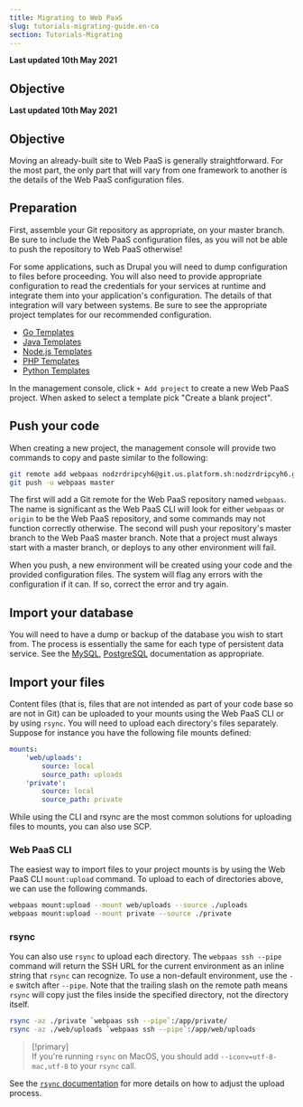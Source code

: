 ```yaml
---
title: Migrating to Web PaaS
slug: tutorials-migrating-guide.en-ca
section: Tutorials-Migrating
---
```


**Last updated 10th May 2021**



## Objective  

**Last updated 10th May 2021**


## Objective  

Moving an already-built site to Web PaaS is generally straightforward.  For the most part, the only part that will vary from one framework to another is the details of the Web PaaS configuration files.



## Preparation

First, assemble your Git repository as appropriate, on your master branch.  Be sure to include the Web PaaS configuration files, as you will not be able to push the repository to Web PaaS otherwise!

For some applications, such as Drupal you will need to dump configuration to files before proceeding.  You will also need to provide appropriate configuration to read the credentials for your services at runtime and integrate them into your application's configuration.  The details of that integration will vary between systems.  Be sure to see the appropriate project templates for our recommended configuration.

* [Go Templates](../languages-go#project-templates)
* [Java Templates](../languages-java#project-templates)
* [Node.js Templates](../languages-nodejs#project-templates)
* [PHP Templates](../languages-php#project-templates)
* [Python Templates](../languages-python#project-templates)


In the management console, click `+ Add project` to create a new Web PaaS project. When asked to select a template pick "Create a blank project".

## Push your code

When creating a new project, the management console will provide two commands to copy and paste similar to the following:

```bash
git remote add webpaas nodzrdripcyh6@git.us.platform.sh:nodzrdripcyh6.git
git push -u webpaas master
```

The first will add a Git remote for the Web PaaS repository named `webpaas`.  The name is significant as the Web PaaS CLI will look for either `webpaas` or `origin` to be the Web PaaS repository, and some commands may not function correctly otherwise.  The second will push your repository's master branch to the Web PaaS master branch.  Note that a project must always start with a master branch, or deploys to any other environment will fail.

When you push, a new environment will be created using your code and the provided configuration files.  The system will flag any errors with the configuration if it can.  If so, correct the error and try again.

## Import your database

You will need to have a dump or backup of the database you wish to start from.  The process is essentially the same for each type of persistent data service.  See the [MySQL](../configuration-services/mysql), [PostgreSQL](../configuration-services/postgresql) documentation as appropriate.

## Import your files

Content files (that is, files that are not intended as part of your code base so are not in Git) can be uploaded to your mounts using the Web PaaS CLI or by using `rsync`. You will need to upload each directory's files separately.  Suppose for instance you have the following file mounts defined:

```yaml
mounts:
    'web/uploads':
        source: local
        source_path: uploads
    'private':
        source: local
        source_path: private
```

While using the CLI and rsync are the most common solutions for uploading files to mounts, you can also use SCP.

### Web PaaS CLI

The easiest way to import files to your project mounts is by using the Web PaaS CLI `mount:upload` command. To upload to each of directories above, we can use the following commands.

```bash
webpaas mount:upload --mount web/uploads --source ./uploads
webpaas mount:upload --mount private --source ./private
```

### rsync

You can also use `rsync` to upload each directory.  The `webpaas ssh --pipe` command will return the SSH URL for the current environment as an inline string that `rsync` can recognize. To use a non-default environment, use the `-e` switch after `--pipe`.  Note that the trailing slash on the remote path means `rsync` will copy just the files inside the specified directory, not the directory itself.

```bash
rsync -az ./private `webpaas ssh --pipe`:/app/private/
rsync -az ./web/uploads `webpaas ssh --pipe`:/app/web/uploads
```

> [!primary]  
> If you're running `rsync` on MacOS, you should add `--iconv=utf-8-mac,utf-8` to your `rsync` call.
> 

See the [`rsync` documentation](https://download.samba.org/pub/rsync/rsync.html) for more details on how to adjust the upload process.
